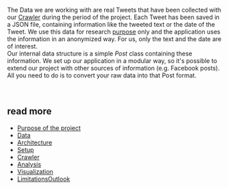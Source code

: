 The Data we are working with are real Tweets that have been collected with our [Crawler](Crawler.md) during the period of the project. Each Tweet has been saved in a JSON file, containing information like the tweeted text or the date of the Tweet. We use this data for research [purpose](Purpose.md) only and the application uses the information in an anonymized way. For us, only the text and the date are of interest. <br>
Our internal data structure is a simple <i>Post</i> class containing these information. We set up our application in a modular way, so it's possible to extend our project with other sources of information (e.g. Facebook posts). All you need to do is to convert your raw data into that Post format.<br>
<br />
<br />
<h2>read more</h2>

<ul><li><a href='Purpose.md'>Purpose of the project</a>
</li><li><a href='Data.md'>Data</a>
</li><li><a href='Architecture.md'>Architecture</a>
</li><li><a href='Setup.md'>Setup</a>
</li><li><a href='Crawler.md'>Crawler</a>
</li><li><a href='Analysis.md'>Analysis</a>
</li><li><a href='Visualization.md'>Visualization</a>
</li><li><a href='LimitationsOutlook.md'>LimitationsOutlook</a>